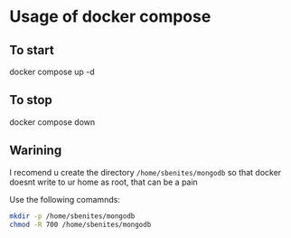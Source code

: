 # Usage of docker compose

## To start

docker compose up -d

## To stop

docker compose down

## Warining

I recomend u create the directory `/home/sbenites/mongodb` so that docker doesnt write to ur home as root, that can be a pain

Use the following comamnds:

```bash
mkdir -p /home/sbenites/mongodb
chmod -R 700 /home/sbenites/mongodb 
```